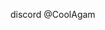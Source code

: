 discord @CoolAgam
<!---
CoolAgam/CoolAgam is a ✨ special ✨ repository because its `README.md` (this file) appears on your GitHub profile.
You can click the Preview link to take a look at your changes.
--->
